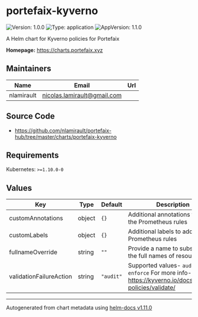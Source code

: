 # portefaix-kyverno

![Version: 1.0.0](https://img.shields.io/badge/Version-1.0.0-informational?style=flat-square) ![Type: application](https://img.shields.io/badge/Type-application-informational?style=flat-square) ![AppVersion: 1.1.0](https://img.shields.io/badge/AppVersion-1.1.0-informational?style=flat-square)

A Helm chart for Kyverno policies for Portefaix

**Homepage:** <https://charts.portefaix.xyz>

## Maintainers

| Name       | Email                         | Url |
| ---------- | ----------------------------- | --- |
| nlamirault | <nicolas.lamirault@gmail.com> |     |

## Source Code

- <https://github.com/nlamirault/portefaix-hub/tree/master/charts/portefaix-kyverno>

## Requirements

Kubernetes: `>=1.10.0-0`

## Values

| Key                     | Type   | Default   | Description                                                                                            |
| ----------------------- | ------ | --------- | ------------------------------------------------------------------------------------------------------ |
| customAnnotations       | object | `{}`      | Additional annotations to add to the Prometheus rules                                                  |
| customLabels            | object | `{}`      | Additional labels to add to the Prometheus rules                                                       |
| fullnameOverride        | string | `""`      | Provide a name to substitute for the full names of resources                                           |
| validationFailureAction | string | `"audit"` | Supported values- `audit`, `enforce` For more info- https://kyverno.io/docs/writing-policies/validate/ |

---

Autogenerated from chart metadata using [helm-docs v1.11.0](https://github.com/norwoodj/helm-docs/releases/v1.11.0)

